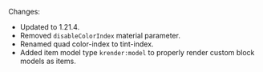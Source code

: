 Changes:

* Updated to 1.21.4.
* Removed `disableColorIndex` material parameter.
* Renamed quad color-index to tint-index.
* Added item model type `krender:model` to properly render custom block models as items.
